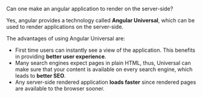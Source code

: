 Can one make an angular application to render on the server-side?

Yes, angular provides a technology called **Angular Universal**, which can be used to render applications on the server-side.

The advantages of using Angular Universal are:

-   First time users can instantly see a view of the application. This benefits in providing **better user experience**.
-   Many search engines expect pages in plain HTML, thus, Universal can make sure that your content is available on every search engine, which leads to **better SEO**.
-   Any server-side rendered application **loads faster** since rendered pages are available to the browser sooner.